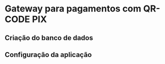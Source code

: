 # Gateway para pagamentos com QR-CODE PIX

## Criação do banco de dados

## Configuração da aplicação